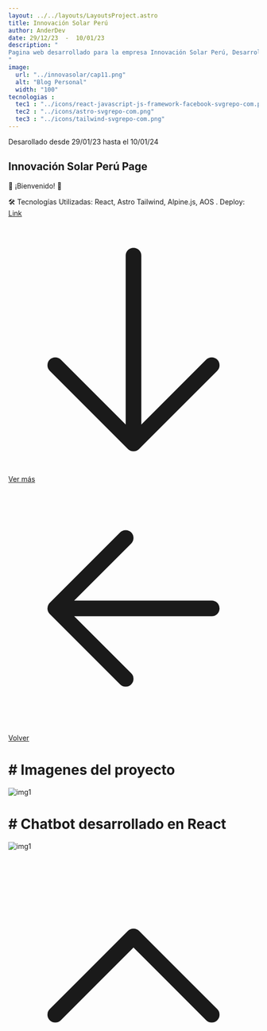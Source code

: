 ```yaml
---
layout: ../../layouts/LayoutsProject.astro
title: Innovación Solar Perú
author: AnderDev
date: 29/12/23  -  10/01/23
description: "
Pagina web desarrollado para la empresa Innovación Solar Perú, Desarrollado con React, Astro, Tailwind y unas librerias extras.
"
image:
  url: "../innovasolar/cap11.png"
  alt: "Blog Personal"
  width: "100"
tecnologias : 
  tec1 : "../icons/react-javascript-js-framework-facebook-svgrepo-com.png"
  tec2 : "../icons/astro-svgrepo-com.png"
  tec3 : "../icons/tailwind-svgrepo-com.png"
---
```



<p class="mb-5 text-sm text-gray-400">Desarollado desde 29/01/23 hasta el 10/01/24 </p>
<h2 class="text-4xl mb-5 font-bold  text-gray-200">Innovación Solar Perú Page</h2>



<div class="pr-5">

<p class="mt-3">

  🚀 ¡Bienvenido! 🚀

</p>


<p class="mt-3">
  🛠 Tecnologías Utilizadas:
  React,
  Astro
  Tailwind,
  Alpine.js,
  AOS
  . Deploy: <a href="https://www.innovacionsolarperu.com/" target="_blank" class="text-blue-600">Link</a>

</p>

<div class="flex gap-5">
<a  href="#content" class="btn btn-outline btn-primary mt-10 flex w-max">
<svg xmlns="http://www.w3.org/2000/svg" fill="none" viewBox="0 0 24 24" stroke-width="1.5" stroke="currentColor" class="w-6 h-6">
  <path stroke-linecap="round" stroke-linejoin="round" d="M19.5 13.5L12 21m0 0l-7.5-7.5M12 21V3" />
</svg>
Ver más</a>
<a  href="/Projects" class="btn btn-outline btn-primary mt-10 flex w-max">
<svg xmlns="http://www.w3.org/2000/svg" fill="none" viewBox="0 0 24 24" stroke-width="1.5" stroke="currentColor" class="w-6 h-6">
  <path stroke-linecap="round" stroke-linejoin="round" d="M19.5 12h-15m0 0l6.75 6.75M4.5 12l6.75-6.75" />
</svg>
Volver  </a>
</div>
</div>
    <div class="flex flex-col justify-center mb-10">
          <h1 class="text-2xl font-bold py-2 mt-5" id="content"># Imagenes del proyecto </h1>
         <div class="max-2xl:w-full max-2xl:pr-5">
          <img src="../innovasolar/cap1.png" alt="img1" class="rounded-lg">
        </div>
    </div>
     <div class="flex flex-col justify-center mb-20">
          <h1 class="text-2xl font-bold py-5 mt-5" id="content"># Chatbot desarrollado en React </h1>
         <div class="max-2xl:w-full max-2xl:pr-5">
          <img src="../innovasolar/cap2.png" alt="img1" class="rounded-lg">
        </div>
    </div>
<a href="#home" class="btn btn-outline btn-primary mt-10 flex w-max mb-10 ml-auto mr-10 animate-bounce">
  <svg xmlns="http://www.w3.org/2000/svg" fill="none" viewBox="0 0 24 24" stroke-width="1.5" stroke="currentColor" class="w-6 h-6">
  <path stroke-linecap="round" stroke-linejoin="round" d="M4.5 15.75l7.5-7.5 7.5 7.5" />
  </svg>
</a>
